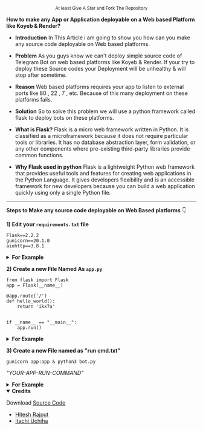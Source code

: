 <div align="center">
 <sup>At least Give A Star and Fork The Repository
 </sup>
</div>

**How to make any App or Application deployable on a Web based Platform like Koyeb & Render?**

- **Introduction** 
In This Article i am going to show you how can you make any source code deployable on Web based platforms.

- **Problem**
As you guys know we can't deploy simple source code of Telegram Bot on web based platforms like Koyeb & Render.
If your try to deploy these Source codes your Deployment will be unhealthy & will stop after sometime.

- **Reason**
Web based platforms requires your app to listen to external ports like 80 , 22 , 7 , etc.
Because of this many deployment on these platforms fails.

- **Solution**
So to solve this problem we will use a python framework called flask to deploy bots on these platforms.

- **What is Flask?**
Flask is a micro web framework written in Python. It is classified as a microframework because it does not require particular tools or libraries. It has no database abstraction layer, form validation, or any other components where pre-existing third-party libraries provide common functions.

- **Why Flask used in python**
Flask is a lightweight Python web framework that provides useful tools and features for creating web applications in the Python Language. It gives developers flexibility and is an accessible framework for new developers because you can build a web application quickly using only a single Python file.

<hr>

**Steps to Make any source code deployable on Web Based platforms** 👇

**1) Edit your `requirements.txt` file**

```
Flask==2.2.2
gunicorn==20.1.0
aiohttp==3.8.1
```

<details><b>
<summary>For Example</b></summary>

[<img src="https://github.com/ikx7a/Deployable/blob/main/Resources/SS1.png?raw=true"/>](https://github.com/ikx7a)

**NOTE** - Add These Dependencies In Your **requirements.txt** File 

</details>

**2) Create a new File Named As `app.py`**

```
from flask import Flask
app = Flask(__name__)

@app.route('/')
def hello_world():
    return 'ikx7a'


if __name__ == "__main__":
    app.run()
```

<details><b>
<summary>For Example</b></summary>

[<img src="https://github.com/ikx7a/Deployable/blob/main/Resources/SS2.png?raw=true"/>](https://github.com/ikx7a)

</details>

**3) Create a new File named as "run cmd.txt"**

```
gunicorn app:app & python3 bot.py
```

*"YOUR-APP-RUN-COMMAND"*

<details><b>
<summary>For Example</b></summary>

[<img src="https://github.com/ikx7a/Deployable/blob/main/Resources/SS3.png?raw=true"/>](https://github.com/ikx7a)

**Here are app is ready to be deployed on any web based platform.**

</details>
<details open><b>
<summary>Credits</b></summary>


Download [Source Code](https://github.com/Hiteshxd/Koyeb)

- [Hitesh Rajput](https://github.com/Hiteshxd)
- [Itachi Uchiha](https://github.com/ikx7a)

</details>



















